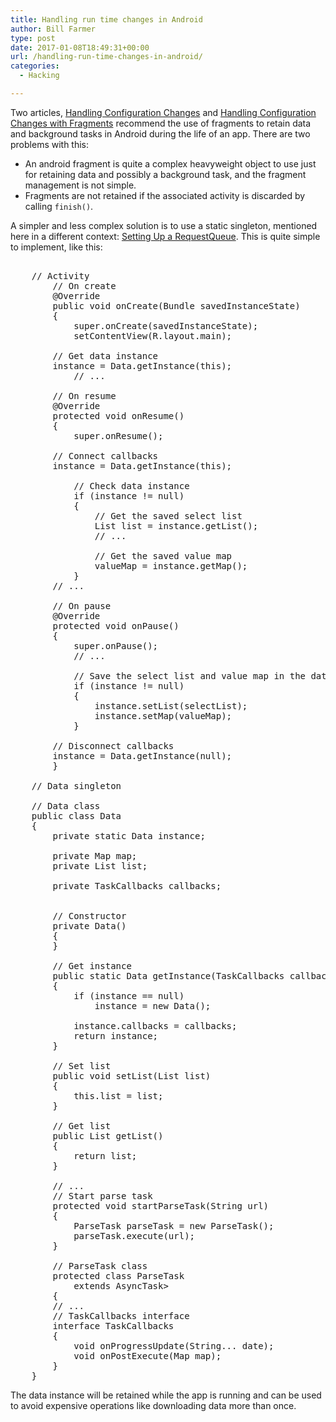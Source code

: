 ```yaml
---
title: Handling run time changes in Android
author: Bill Farmer
type: post
date: 2017-01-08T18:49:31+00:00
url: /handling-run-time-changes-in-android/
categories:
  - Hacking

---
```

Two articles, [Handling Configuration Changes][1] and [Handling Configuration Changes with Fragments][2] recommend the use of fragments to retain data and background tasks in Android during the life of an app. There are two problems with this:

  * An android fragment is quite a complex heavyweight object to use just for retaining data and possibly a background task, and the fragment management is not simple.
  * Fragments are not retained if the associated activity is discarded by calling `finish()`.

A simpler and less complex solution is to use a static singleton, mentioned here in a different context: [Setting Up a RequestQueue][3]. This is quite simple to implement, like this:

<pre>
    
    // Activity
        // On create
        @Override
        public void onCreate(Bundle savedInstanceState)
        {
            super.onCreate(savedInstanceState);
            setContentView(R.layout.main);
    
    	// Get data instance
    	instance = Data.getInstance(this);
            // ...
    
        // On resume
        @Override
        protected void onResume()
        {
            super.onResume();
    
    	// Connect callbacks
    	instance = Data.getInstance(this);
     
            // Check data instance
            if (instance != null)
            {
                // Get the saved select list
                List list = instance.getList();
                // ...
    
                // Get the saved value map
                valueMap = instance.getMap();
            }
        // ...
    
        // On pause
        @Override
        protected void onPause()
        {
            super.onPause();
            // ...
    
            // Save the select list and value map in the data instance
            if (instance != null)
            {
                instance.setList(selectList);
                instance.setMap(valueMap);
            }
    
    	// Disconnect callbacks
    	instance = Data.getInstance(null);
        }
    
    // Data singleton
    
    // Data class
    public class Data
    {
        private static Data instance;
    
        private Map<String, Double> map;
        private List list;
    
        private TaskCallbacks callbacks;
    
    
        // Constructor
        private Data()
        {
        }
    
        // Get instance
        public static Data getInstance(TaskCallbacks callbacks)
        {
            if (instance == null)
                instance = new Data();
    
            instance.callbacks = callbacks;
            return instance;
        }
    
        // Set list
        public void setList(List list)
        {
            this.list = list;
        }
    
        // Get list
        public List getList()
        {
            return list;
        }
    
        // ...
        // Start parse task
        protected void startParseTask(String url)
        {
            ParseTask parseTask = new ParseTask();
            parseTask.execute(url);
        }
    
        // ParseTask class
        protected class ParseTask
            extends AsyncTask<String, String, Map<String, Double>>
        {
        // ...
        // TaskCallbacks interface
        interface TaskCallbacks
        {
            void onProgressUpdate(String... date);
            void onPostExecute(Map<String, Double> map);
        }
    }
</pre>

The data instance will be retained while the app is running and can be used to avoid expensive operations like downloading data more than once.

 [1]: https://developer.android.com/guide/topics/resources/runtime-changes.html
 [2]: http://www.androiddesignpatterns.com/2013/04/retaining-objects-across-config-changes.html
 [3]: https://developer.android.com/training/volley/requestqueue.html
